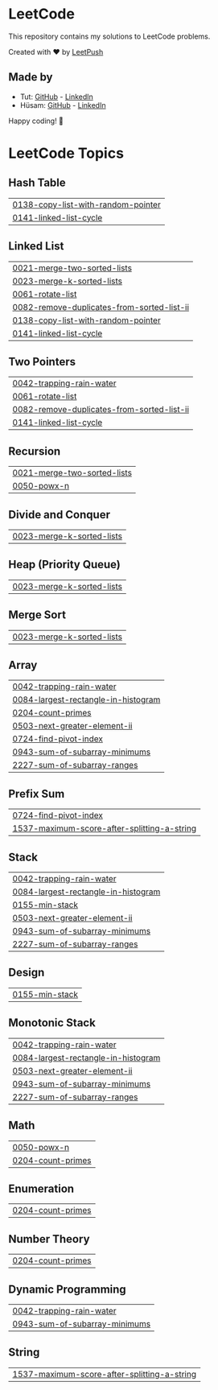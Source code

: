 # LeetCode

This repository contains my solutions to LeetCode problems.

Created with :heart: by [LeetPush](https://github.com/husamahmud/LeetPush)

 ## Made by 
 - Tut: [GitHub](https://github.com/TutTrue) - [LinkedIn](https://www.linkedin.com/in/mahmoud-hamdy-8b6825245/)
 - Hüsam: [GitHub](https://github.com/husamahmud) - [LinkedIn](https://www.linkedin.com/in/husamahmud/)

 Happy coding! 🚀
<!---LeetCode Topics Start-->
# LeetCode Topics
## Hash Table
|  |
| ------- |
| [0138-copy-list-with-random-pointer](https://github.com/Vibishraj-Senthilkumar/leetcode/tree/master/0138-copy-list-with-random-pointer) |
| [0141-linked-list-cycle](https://github.com/Vibishraj-Senthilkumar/leetcode/tree/master/0141-linked-list-cycle) |
## Linked List
|  |
| ------- |
| [0021-merge-two-sorted-lists](https://github.com/Vibishraj-Senthilkumar/leetcode/tree/master/0021-merge-two-sorted-lists) |
| [0023-merge-k-sorted-lists](https://github.com/Vibishraj-Senthilkumar/leetcode/tree/master/0023-merge-k-sorted-lists) |
| [0061-rotate-list](https://github.com/Vibishraj-Senthilkumar/leetcode/tree/master/0061-rotate-list) |
| [0082-remove-duplicates-from-sorted-list-ii](https://github.com/Vibishraj-Senthilkumar/leetcode/tree/master/0082-remove-duplicates-from-sorted-list-ii) |
| [0138-copy-list-with-random-pointer](https://github.com/Vibishraj-Senthilkumar/leetcode/tree/master/0138-copy-list-with-random-pointer) |
| [0141-linked-list-cycle](https://github.com/Vibishraj-Senthilkumar/leetcode/tree/master/0141-linked-list-cycle) |
## Two Pointers
|  |
| ------- |
| [0042-trapping-rain-water](https://github.com/Vibishraj-Senthilkumar/leetcode/tree/master/0042-trapping-rain-water) |
| [0061-rotate-list](https://github.com/Vibishraj-Senthilkumar/leetcode/tree/master/0061-rotate-list) |
| [0082-remove-duplicates-from-sorted-list-ii](https://github.com/Vibishraj-Senthilkumar/leetcode/tree/master/0082-remove-duplicates-from-sorted-list-ii) |
| [0141-linked-list-cycle](https://github.com/Vibishraj-Senthilkumar/leetcode/tree/master/0141-linked-list-cycle) |
## Recursion
|  |
| ------- |
| [0021-merge-two-sorted-lists](https://github.com/Vibishraj-Senthilkumar/leetcode/tree/master/0021-merge-two-sorted-lists) |
| [0050-powx-n](https://github.com/Vibishraj-Senthilkumar/leetcode/tree/master/0050-powx-n) |
## Divide and Conquer
|  |
| ------- |
| [0023-merge-k-sorted-lists](https://github.com/Vibishraj-Senthilkumar/leetcode/tree/master/0023-merge-k-sorted-lists) |
## Heap (Priority Queue)
|  |
| ------- |
| [0023-merge-k-sorted-lists](https://github.com/Vibishraj-Senthilkumar/leetcode/tree/master/0023-merge-k-sorted-lists) |
## Merge Sort
|  |
| ------- |
| [0023-merge-k-sorted-lists](https://github.com/Vibishraj-Senthilkumar/leetcode/tree/master/0023-merge-k-sorted-lists) |
## Array
|  |
| ------- |
| [0042-trapping-rain-water](https://github.com/Vibishraj-Senthilkumar/leetcode/tree/master/0042-trapping-rain-water) |
| [0084-largest-rectangle-in-histogram](https://github.com/Vibishraj-Senthilkumar/leetcode/tree/master/0084-largest-rectangle-in-histogram) |
| [0204-count-primes](https://github.com/Vibishraj-Senthilkumar/leetcode/tree/master/0204-count-primes) |
| [0503-next-greater-element-ii](https://github.com/Vibishraj-Senthilkumar/leetcode/tree/master/0503-next-greater-element-ii) |
| [0724-find-pivot-index](https://github.com/Vibishraj-Senthilkumar/leetcode/tree/master/0724-find-pivot-index) |
| [0943-sum-of-subarray-minimums](https://github.com/Vibishraj-Senthilkumar/leetcode/tree/master/0943-sum-of-subarray-minimums) |
| [2227-sum-of-subarray-ranges](https://github.com/Vibishraj-Senthilkumar/leetcode/tree/master/2227-sum-of-subarray-ranges) |
## Prefix Sum
|  |
| ------- |
| [0724-find-pivot-index](https://github.com/Vibishraj-Senthilkumar/leetcode/tree/master/0724-find-pivot-index) |
| [1537-maximum-score-after-splitting-a-string](https://github.com/Vibishraj-Senthilkumar/leetcode/tree/master/1537-maximum-score-after-splitting-a-string) |
## Stack
|  |
| ------- |
| [0042-trapping-rain-water](https://github.com/Vibishraj-Senthilkumar/leetcode/tree/master/0042-trapping-rain-water) |
| [0084-largest-rectangle-in-histogram](https://github.com/Vibishraj-Senthilkumar/leetcode/tree/master/0084-largest-rectangle-in-histogram) |
| [0155-min-stack](https://github.com/Vibishraj-Senthilkumar/leetcode/tree/master/0155-min-stack) |
| [0503-next-greater-element-ii](https://github.com/Vibishraj-Senthilkumar/leetcode/tree/master/0503-next-greater-element-ii) |
| [0943-sum-of-subarray-minimums](https://github.com/Vibishraj-Senthilkumar/leetcode/tree/master/0943-sum-of-subarray-minimums) |
| [2227-sum-of-subarray-ranges](https://github.com/Vibishraj-Senthilkumar/leetcode/tree/master/2227-sum-of-subarray-ranges) |
## Design
|  |
| ------- |
| [0155-min-stack](https://github.com/Vibishraj-Senthilkumar/leetcode/tree/master/0155-min-stack) |
## Monotonic Stack
|  |
| ------- |
| [0042-trapping-rain-water](https://github.com/Vibishraj-Senthilkumar/leetcode/tree/master/0042-trapping-rain-water) |
| [0084-largest-rectangle-in-histogram](https://github.com/Vibishraj-Senthilkumar/leetcode/tree/master/0084-largest-rectangle-in-histogram) |
| [0503-next-greater-element-ii](https://github.com/Vibishraj-Senthilkumar/leetcode/tree/master/0503-next-greater-element-ii) |
| [0943-sum-of-subarray-minimums](https://github.com/Vibishraj-Senthilkumar/leetcode/tree/master/0943-sum-of-subarray-minimums) |
| [2227-sum-of-subarray-ranges](https://github.com/Vibishraj-Senthilkumar/leetcode/tree/master/2227-sum-of-subarray-ranges) |
## Math
|  |
| ------- |
| [0050-powx-n](https://github.com/Vibishraj-Senthilkumar/leetcode/tree/master/0050-powx-n) |
| [0204-count-primes](https://github.com/Vibishraj-Senthilkumar/leetcode/tree/master/0204-count-primes) |
## Enumeration
|  |
| ------- |
| [0204-count-primes](https://github.com/Vibishraj-Senthilkumar/leetcode/tree/master/0204-count-primes) |
## Number Theory
|  |
| ------- |
| [0204-count-primes](https://github.com/Vibishraj-Senthilkumar/leetcode/tree/master/0204-count-primes) |
## Dynamic Programming
|  |
| ------- |
| [0042-trapping-rain-water](https://github.com/Vibishraj-Senthilkumar/leetcode/tree/master/0042-trapping-rain-water) |
| [0943-sum-of-subarray-minimums](https://github.com/Vibishraj-Senthilkumar/leetcode/tree/master/0943-sum-of-subarray-minimums) |
## String
|  |
| ------- |
| [1537-maximum-score-after-splitting-a-string](https://github.com/Vibishraj-Senthilkumar/leetcode/tree/master/1537-maximum-score-after-splitting-a-string) |
<!---LeetCode Topics End-->